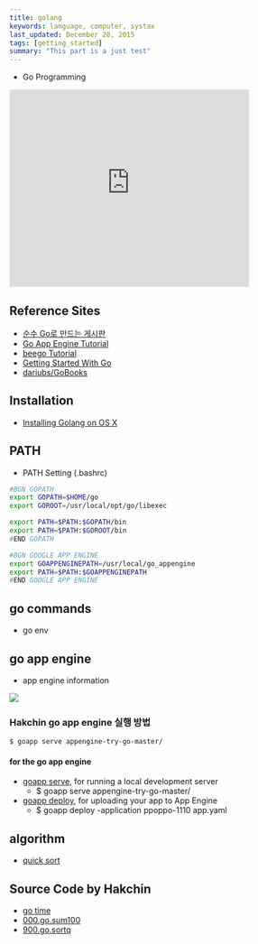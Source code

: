 ```yaml
---
title: golang
keywords: language, computer, systax
last_updated: December 28, 2015
tags: [getting_started]
summary: "This part is a just test"
---
```


* Go Programming

<iframe width="425" height="350" src="https://www.youtube.com/embed/CF9S4QZuV30" frameborder="0" allowfullscreen></iframe>


## Reference Sites
* [순수 Go로 만드는 게시판](http://opentutorials.org/module/1447)
* [Go App Engine Tutorial](https://cloud.google.com/appengine/docs/go/)
* [beego Tutorial](http://gauryan.blogspot.kr/2015/10/beego-tutorial.html)
* [Getting Started With Go](http://spf13.com/presentation/first-go-app)
* [dariubs/GoBooks](https://github.com/dariubs/GoBooks)

## Installation
* [Installing Golang on OS X](http://albertogrespan.com/blog/installing-golang-on-os-x/)

## PATH
* PATH Setting  (.bashrc)

```bash
#BGN GOPATH
export GOPATH=$HOME/go
export GOROOT=/usr/local/opt/go/libexec

export PATH=$PATH:$GOPATH/bin
export PATH=$PATH:$GOROOT/bin
#END GOPATH

#BGN GOOGLE APP ENGINE
export GOAPPENGINEPATH=/usr/local/go_appengine
export PATH=$PATH:$GOAPPENGINEPATH
#END GOOGLE APP ENGINE
```

## go commands
* go env


## go app engine

* app engine information

<img src="https://docs.google.com/drawings/d/1BgiB4JUxpSfQwWlF0S9D4JQbMF9wpIQIcEqmlwgffWg/pub?w=480&amp;h=711">


### Hakchin go app engine 실행 방법

```
$ goapp serve appengine-try-go-master/
```

#### for the go app engine

* [goapp serve](https://cloud.google.com/appengine/docs/go/tools/devserver), for running a local development server
  * $ goapp serve appengine-try-go-master/
* [goapp deploy](https://cloud.google.com/appengine/docs/go/tools/uploadinganapp), for uploading your app to App Engine
  * $ goapp deploy -application ppoppo-1110 app.yaml

## algorithm
* [quick sort](https://github.com/golang/go/commit/6f6b2f04b5c342edf70944e60c9c9a30eef5a9eb)




## Source Code by Hakchin
* [go time](http://play.golang.org/p/0GH3B4j7bC)
* [000.go.sum100](http://play.golang.org/p/OAbBxDPWTm)
* [900.go.sortq](http://play.golang.org/p/vfO9YZVtsY)

